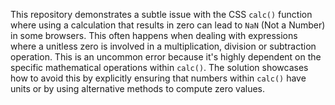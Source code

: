 This repository demonstrates a subtle issue with the CSS `calc()` function where using a calculation that results in zero can lead to `NaN` (Not a Number) in some browsers.  This often happens when dealing with expressions where a unitless zero is involved in a multiplication, division or subtraction operation. This is an uncommon error because it's highly dependent on the specific mathematical operations within `calc()`. The solution showcases how to avoid this by explicitly ensuring that numbers within `calc()` have units or by using alternative methods to compute zero values.